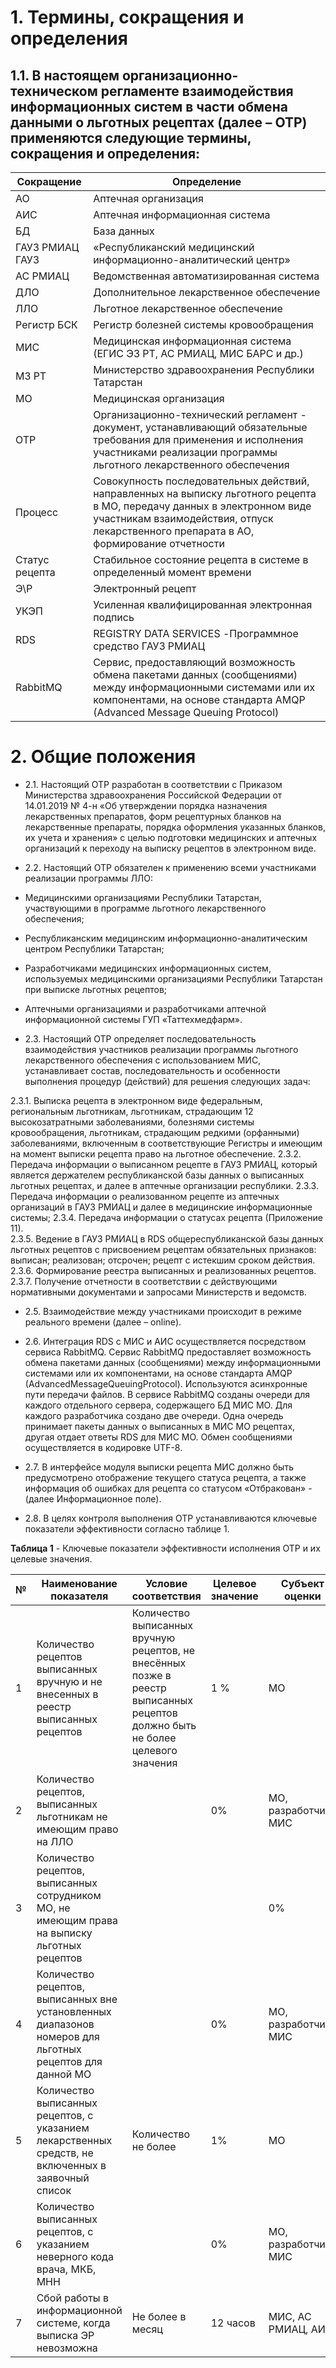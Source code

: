 <!-- TITLE: ОРГАНИЗАЦИОННО-ТЕХНИЧЕСКИЙ РЕГЛАМЕНТ  -->
<!-- SUBTITLE: взаимодействия информационных систем в части обмена данными о льготных рецептах в рамках реализации программы льготного лекарственного обеспеченияминистерства здравоохранения Республики Татарстан -->

# 1. Термины, сокращения и определения
## 1.1.	В настоящем организационно-техническом регламенте взаимодействия информационных систем в части обмена данными о льготных рецептах (далее – ОТР) применяются следующие термины, сокращения и определения:

| Сокращение  | Определение |
| ------------- | ------------- |
|АО	|Аптечная организация|
|АИС|	Аптечная информационная система|
|БД|	База данных|
|ГАУЗ РМИАЦ	ГАУЗ| «Республиканский медицинский информационно-аналитический центр»|
|АС РМИАЦ|	Ведомственная автоматизированная система|
|ДЛО	|Дополнительное лекарственное обеспечение|
|ЛЛО	|Льготное лекарственное обеспечение|
|Регистр БСК	|Регистр болезней системы кровообращения|
|МИС	|Медицинская информационная система (ЕГИС ЭЗ РТ, АС РМИАЦ, МИС БАРС и др.)|
|МЗ РТ	|Министерство здравоохранения Республики Татарстан
|МО	|Медицинская организация|
|ОТР	|Организационно-технический регламент - документ, устанавливающий обязательные требования для применения и исполнения участниками реализации программы льготного лекарственного обеспечения|
|Процесс	|Совокупность последовательных действий, направленных на выписку льготного рецепта в МО, передачу данных в электронном виде участникам взаимодействия, отпуск лекарственного препарата в АО, формирование отчетности|
|Статус рецепта	|Стабильное состояние рецепта в системе в определенный момент времени|
|Э\Р	|Электронный рецепт|
|УКЭП	|Усиленная квалифицированная электронная подпись|
|RDS	|REGISTRY DATA SERVICES -Программное средство  ГАУЗ РМИАЦ|
|RabbitMQ	|Сервис, предоставляющий возможность обмена пакетами данных (сообщениями) между информационными системами или их компонентами, на основе стандарта AMQP (Advanced Message Queuing Protocol)|

# 2.	Общие положения
*  2.1. Настоящий ОТР разработан в соответствии с Приказом Министерства здравоохранения Российской Федерации от 14.01.2019 № 4-н «Об утверждении порядка назначения лекарственных препаратов, форм рецептурных бланков на лекарственные препараты, порядка оформления указанных бланков, их учета и хранения» с целью подготовки медицинских и аптечных организаций к переходу на выписку рецептов в электронном виде.

*  2.2. Настоящий ОТР обязателен к применению всеми участниками реализации программы ЛЛО:

* 	Медицинскими организациями Республики Татарстан, участвующими в программе льготного лекарственного обеспечения;
* 	Республиканским медицинским информационно-аналитическим центром Республики Татарстан;
* 	Разработчиками медицинских информационных систем, используемых медицинскими организациями Республики Татарстан при выписке льготных рецептов;
* 	Аптечными организациями и разработчиками аптечной   информационной системы ГУП «Таттехмедфарм».

*  2.3. Настоящий ОТР определяет последовательность взаимодействия участников реализации программы льготного лекарственного обеспечения с использованием МИС, устанавливает состав, последовательность и особенности выполнения процедур (действий) для решения следующих задач:

 2.3.1. Выписка рецепта в электронном виде федеральным, региональным льготникам, льготникам, страдающим 12 высокозатратными заболеваниями, болезнями системы кровообращения, льготникам, страдающим редкими (орфанными) заболеваниями, включенным в соответствующие Регистры и имеющим на момент выписки рецепта право на льготное обеспечение. 
2.3.2. Передача информации о выписанном рецепте в ГАУЗ РМИАЦ, который является держателем республиканской базы данных о выписанных льготных рецептах, и далее в аптечные организации республики.
2.3.3. Передача информации о реализованном рецепте из аптечных организаций в ГАУЗ РМИАЦ и далее в медицинские информационные системы;
 2.3.4. Передача информации о статусах рецепта (Приложение 11).  
 2.3.5. Ведение в ГАУЗ РМИАЦ в RDS общереспубликанской базы данных льготных рецептов с присвоением рецептам обязательных признаков: выписан; реализован; отсрочен; рецепт с истекшим сроком действия.
 2.3.6. Формирование реестра выписанных и реализованных рецептов.
 2.3.7. Получение отчетности в соответствии с действующими нормативными документами и запросами Министерств и ведомств.

*  2.5. Взаимодействие между участниками происходит в режиме реального времени (далее – online). 

*  2.6. Интеграция RDS с МИС и АИС осуществляется посредством сервиса RabbitMQ. Сервис RabbitMQ предоставляет возможность обмена пакетами данных (сообщениями) между информационными системами или их компонентами, на основе стандарта AMQP (AdvancedMessageQueuingProtocol). Используются асинхронные пути передачи файлов. В сервисе RabbitMQ созданы очереди для каждого отдельного сервера, содержащего БД МИС МО. Для каждого разработчика создано две очереди. Одна очередь принимает пакеты данных о выписанных в МИС МО рецептах, другая отдает ответы RDS для МИС МО. Обмен сообщениями осуществляется в кодировке UTF-8. 

*  2.7. В интерфейсе модуля выписки рецепта МИС должно быть предусмотрено отображение текущего статуса рецепта, а также информация об ошибках для рецепта со статусом «Отбракован» - (далее Информационное поле).

*  2.8. В целях контроля выполнения ОТР устанавливаются ключевые показатели эффективности согласно таблице 1.


**Таблица 1** - Ключевые показатели эффективности исполнения ОТР и их целевые значения.

| № | Наименование показателя|Условие соответствия|Целевое значение|Субъект оценки |
| ------------- | ------------- |------------- |------------- |------------- |
|1	|Количество рецептов выписанных вручную и не внесенных в реестр выписанных рецептов|	Количество выписанных вручную рецептов, не внесённых позже в реестр выписанных рецептов  должно быть не более целевого значения|	1 %	|МО|
|2	|Количество рецептов, выписанных льготникам не имеющим право на ЛЛО	||	0%|	МО, разработчики МИС|
|3	|Количество рецептов, выписанных  сотрудником МО, не имеющим права на выписку льготных рецептов||		|0%	|МО, разработчики МИС|
|4	|Количество рецептов, выписанных вне установленных диапазонов номеров для льготных рецептов для данной МО||		0%	|МО, разработчики МИС|
|5	|Количество выписанных рецептов, с указанием лекарственных средств, не включенных в заявочный список|	Количество  не более	|1%	|МО|
|6	|Количество выписанных рецептов, с указанием неверного кода врача, МКБ, МНН	||	0%|	МО, разработчики МИС|
|7	|Сбой работы в информационной системе, когда выписка  ЭР невозможна|	Не более в месяц|	12 часов	|МИС, АС РМИАЦ, АИС|



